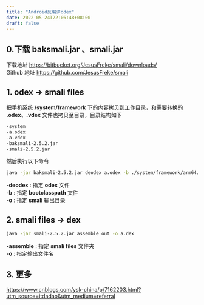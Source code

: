 ```yaml
---
title: "Android反编译odex"
date: 2022-05-24T22:06:48+08:00
draft: false
---
```

## 0.下载 baksmali.jar 、smali.jar  

下载地址
<https://bitbucket.org/JesusFreke/smali/downloads/>  
Github 地址
<https://github.com/JesusFreke/smali>  

## 1. **odex** -> **smali files**  

把手机系统 **/system/framework** 下的内容拷贝到工作目录，和需要转换的 **.odex、.vdex** 文件也拷贝至目录，目录结构如下

```bash
-system
-a.odex
-a.vdex
-baksmali-2.5.2.jar
-smali-2.5.2.jar
```  

然后执行以下命令  

```bash
java -jar baksmali-2.5.2.jar deodex a.odex -b ./system/framework/arm64/boot.oat -o out
```

**-deodex** : 指定 **odex** 文件  
**-b** : 指定 **bootclasspath** 文件  
**-o** : 指定 **smali** 输出目录  

## 2. **smali files** -> **dex**

```bash
java -jar smali-2.5.2.jar assemble out -o a.dex
```

**-assemble** : 指定 **smali files** 文件夹  
**-o** : 指定输出文件名

## 3. 更多

<https://www.cnblogs.com/ysk-china/p/7162203.html?utm_source=itdadao&utm_medium=referral>
